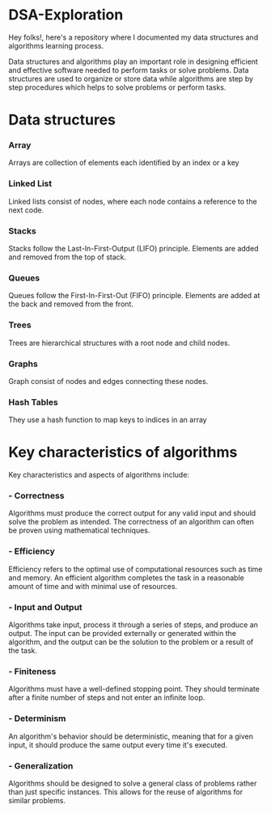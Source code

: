 # DSA-Exploration
Hey folks!, here's a repository where I documented my data structures and algorithms learning process.

Data structures and algorithms play an important role in designing efficient and effective software needed to perform tasks or solve problems. Data structures are used to organize or store data while algorithms are step by step procedures which helps to solve problems or perform tasks.

# Data structures

### Array
Arrays are collection of elements each identified by an index or a key

### Linked List
Linked lists consist of nodes, where each node contains a reference to the next code.

### Stacks
Stacks follow the Last-In-First-Output (LIFO) principle. Elements are added and removed from the top of stack.

### Queues
Queues follow the First-In-First-Out (FIFO) principle. Elements are added at the back and removed from the front.

### Trees
Trees are hierarchical structures with a root node and child nodes.

### Graphs
Graph consist of nodes and edges connecting these nodes.

### Hash Tables
They use a hash function to map keys to indices in an array

# Key characteristics of algorithms
Key characteristics and aspects of algorithms include:

### - Correctness
Algorithms must produce the correct output for any valid input and should solve the problem as intended. The correctness of an algorithm can often be proven using mathematical techniques.

### - Efficiency
Efficiency refers to the optimal use of computational resources such as time and memory. An efficient algorithm completes the task in a reasonable amount of time and with minimal use of resources.

### - Input and Output
Algorithms take input, process it through a series of steps, and produce an output. The input can be provided externally or generated within the algorithm, and the output can be the solution to the problem or a result of the task.

### - Finiteness
Algorithms must have a well-defined stopping point. They should terminate after a finite number of steps and not enter an infinite loop.

### - Determinism
An algorithm's behavior should be deterministic, meaning that for a given input, it should produce the same output every time it's executed.

### - Generalization
Algorithms should be designed to solve a general class of problems rather than just specific instances. This allows for the reuse of algorithms for similar problems.